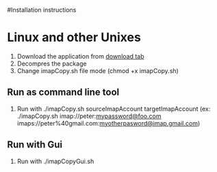 #Installation instructions

# Linux and other Unixes #

  1. Download the application from [download tab](http://code.google.com/p/imapcopy/downloads/list)
  1. Decompres the package
  1. Change imapCopy.sh file mode (chmod +x imapCopy.sh)

## Run as command line tool ##
  1. Run with ./imapCopy.sh sourceImapAccount targetImapAccount (ex: ./imapCopy.sh imap://peter:mypassword@foo.com imaps://peter%40gmail.com:myotherpasword@imap.gmail.com)

## Run with Gui ##
  1. Run with ./imapCopyGui.sh